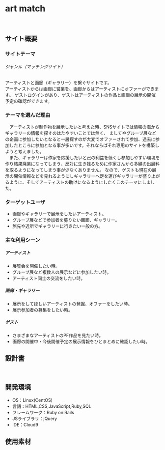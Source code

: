 # art match
​
## サイト概要
### サイトテーマ
###### ジャンル（マッチングサイト）
アーティストと画廊（ギャラリー）を繋ぐサイトです。<br>
アーティストからは画廊に営業を、画廊からはアーティストにオファーができます。
ゲストログインがあり、ゲストはアーティストの作品と画廊の展示の開催予定の確認ができます。
​
### テーマを選んだ理由

　アーティストが制作物を展示したいと考えた時、SNSサイトでは情報の海からギャラリーの情報を探すのはたやすいことでは無く、
ましてやグループ展などの企画に参加したいとなると一層探すのが大変でオファーされて参加、過去に参加したところに参加となる事が多いです。それならばそれ専用のサイトを構築しようと考えました。<br>
　また、ギャラリーは作家を応援したいと己の利益を低くし参加しやすい環境を作り結果廃業になってしまう、反対に生き残るために作家さんから多額の出展料を取るようになってしまう事が少なくありません。
なので、ゲストも現在の展示の開催情報などを見れるようにしギャラリーへ足を運びギャラリーが盛り上がるように、そしてアーティストの助けになるようにしたくこのテーマにしました。
​
### ターゲットユーザ

- 画廊やギャラリーで展示をしたいアーティスト。
- グループ展などで参加者を募りたい画廊、ギャラリー。
- 旅先や近所でギャラリーに行きたい一般の方。
​
### 主な利用シーン

##### アーティスト
  - 展覧会を開催したい時。
  - グループ展など複数人の展示などに参加したい時。
  - アーティスト同士の交流をしたい時。

##### 画廊・ギャラリー
  - 展示をしてほしいアーティストの発掘、オファーをしたい時。
  - 展示参加者の募集をしたい時。

##### ゲスト
  - さまざまなアーティストのPF作品を見たい時。
  - 画廊の開催中・今後開催予定の展示情報をひとまとめに確認したい時。

## 設計書
<!--テーマを設定・提出する時点では不要です-->
​
## 開発環境
- OS：Linux(CentOS)
- 言語：HTML,CSS,JavaScript,Ruby,SQL
- フレームワーク：Ruby on Rails
- JSライブラリ：jQuery
- IDE：Cloud9
​
## 使用素材
